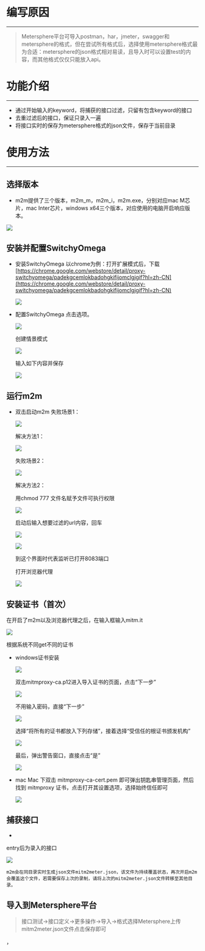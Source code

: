 # 编写原因

---

> Metersphere平台可导入postman，har，jmeter，swagger和metersphere的格式，但在尝试所有格式后，选择使用metersphere格式最为合适：metersphere的json格式相对易读，且导入时可以设置test的内容，而其他格式仅仅只能放入api。

# 功能介绍

---

- 通过开始输入的keyword，将捕获的接口过滤，只留有包含keyword的接口
- 去重过滤后的接口，保证只录入一遍
- 将接口实时的保存为metersphere格式的json文件，保存于当前目录

# 使用方法

---

## 选择版本

- m2m提供了三个版本，m2m_m，m2m_i，m2m.exe，分别对应mac M芯片，mac Inter芯片，windows x64三个版本，对应使用的电脑开启响应版本。



![](https://secure2.wostatic.cn/static/tLRhYwzMFXid2Gb6imL6MY/image.png?auth_key=1680252012-sZfqeg3erCgbsm2n6SEKn9-0-5bf54fff4d7418f1fab99555a5c6309e)

## 安装并配置SwitchyOmega

- 安装SwitchyOmega
以chrome为例：打开扩展模式后，下载[https://chrome.google.com/webstore/detail/proxy-switchyomega/padekgcemlokbadohgkifijomclgjgif?hl=zh-CN](https://chrome.google.com/webstore/detail/proxy-switchyomega/padekgcemlokbadohgkifijomclgjgif?hl=zh-CN)

    ![](https://secure2.wostatic.cn/static/9YKV5ySjAcXUh81bzBygDR/image.png?auth_key=1680252012-4LHy3t2W9VCqAVZer3BMxB-0-4b4165285f7a5b42b37072a3ef30ca66)
- 配置SwitchyOmega
点击选项。

    ![](https://secure2.wostatic.cn/static/xyikS32VaPCK4PMLhhyNqY/image.png?auth_key=1680252012-3ropEgH1LsaGKNobaUf8vG-0-f80426de4301d1f664a7c66b4db9bf7c)

    创建情景模式

    ![](https://secure2.wostatic.cn/static/cxCHQXrBFZXR2UhaTT2xoJ/image.png?auth_key=1680252012-tDfZ6eQ879L1dN7fhfpGEn-0-fa55efe4c89508a0a0a08deb82481166)

    输入如下内容并保存

    ![](https://secure2.wostatic.cn/static/v5SUR38zRNcs1w6KXqf1oH/image.png?auth_key=1680252012-4TU341agraae8TLQyvfduY-0-825305d8219088514bb3e7835b3057b9)

## 运行m2m

- 双击启动m2m
失败场景1：

    ![](https://secure2.wostatic.cn/static/gYrCxEJ7mN4Ska4qns9eCS/1680238494062.jpg?auth_key=1680252012-wCo9gbsn5DS2EyrGc4zyLy-0-9f467cd5e6877bb86b72c63d849abdcf)

    解决方法1：

    ![](https://secure2.wostatic.cn/static/9VyiGenYQz4SATZKDDwk4Z/image.png?auth_key=1680252012-gdkS3oqxLsEz5mY9EWmH3s-0-9424e3ed564baf47781cb7e8b502f9b9)

    失败场景2：

    ![](https://secure2.wostatic.cn/static/7bFJfoTVEQLRcU7pb44BKR/image.png?auth_key=1680252012-xrjaD7VdiL4Cc3PWVuVVEK-0-b2906321c47efcda0b0530f30b71698a)

    解决方法2：

    用chmod 777 文件名赋予文件可执行权限

    ![](https://secure2.wostatic.cn/static/feMUmp3kCycTa81L7tC99p/image.png?auth_key=1680252012-kGywS9vSTjQY2KA4gcGLnd-0-7323070103bffa3df4d542b65286478b)

    启动后输入想要过滤的url内容，回车



    ![](https://secure2.wostatic.cn/static/ngTGbTyr9a76KRy4NEZ2wu/image.png?auth_key=1680252012-6dJU66vCEBCuQiZVExZL3u-0-ae51e24963cfe23052acd3aeec06a313)

    ![](https://secure2.wostatic.cn/static/pzykDfCo8eU7oAc4by3p5E/image.png?auth_key=1680252012-eXwKLYhQrnQWSmNnHGsfXa-0-6035c973e08c93a8168e0767e8fa681c)

    到这个界面时代表监听已打开8083端口

    打开浏览器代理

    ![](https://secure2.wostatic.cn/static/fJYPVfQtpoYLQ59312juPM/image.png?auth_key=1680252012-nrnZCR1WBS2BF8Jsitz2LS-0-138906f6d54a737f3ad5b07dbdc7e086)

## 安装证书（首次）

在开启了m2m以及浏览器代理之后，在输入框输入mitm.it

![](https://secure2.wostatic.cn/static/fZZpdF8GXYh7Uc6WUJGimj/image.png?auth_key=1680252013-2bDAaY9k9P6oZA56eQfc5d-0-892b5f85263c85f5c18abcf786b8fe0b)

根据系统不同get不同的证书

-  windows证书安装



    ![](https://secure2.wostatic.cn/static/4nVnvKDVJKXzKBaLb8YPye/image.png?auth_key=1680252013-8TpdQmM1gvDDRvkF2GEnNq-0-dfad4ef1c1b5d9ddb088847e720ee91b)

    双击mitmproxy-ca.p12进入导入证书的页面，点击“下一步”

    ![](https://secure2.wostatic.cn/static/cDJvbXFDsS96jTAvcjt7sY/image.png?auth_key=1680252013-qSNVnUBTTQXwo1b8RM46g-0-1da3a3e02399109f9af71c7f416af89a)

    不用输入密码，直接“下一步”

    ![](https://secure2.wostatic.cn/static/2UkjZEfmaf6XGNTc1VFzPh/image.png?auth_key=1680252013-6wzkWrPrCguBZYTv2794v6-0-90e8d0c2b2efc20700d371a12a40de51)

    选择“将所有的证书都放入下列存储”，接着选择“受信任的根证书颁发机构”

    ![](https://secure2.wostatic.cn/static/6HpEQPEeEog1aYq9ux2E5S/image.png?auth_key=1680252013-2Twh7cYLhFSKaq21d88Csd-0-4068672a445c96f061b1a596a14ed38d)

    最后，弹出警告窗口，直接点击“是”

    ![](https://secure2.wostatic.cn/static/sCeeji2z728zFfkogD15X7/image.png?auth_key=1680252013-pLrgeqt7QtZABfxv82eQ3W-0-0cfa71b8449fe9f2c7b8e4b070725775)
- mac
Mac 下双击 mitmproxy-ca-cert.pem 即可弹出钥匙串管理页面，然后找到 mitmproxy 证书，点击打开其设置选项，选择始终信任即可

    ![](https://secure2.wostatic.cn/static/hi3Shkt1YA2D2ZafCowT1t/image.png?auth_key=1680252013-rim4P7WRFQ341iHiTTJBkj-0-63655f339b909194e0cc3ea7ad4ed76d)

## 捕获接口

- 
entry后为录入的接口

![](https://secure2.wostatic.cn/static/hpqJi44rswFpJXZhDmY1LL/image.png?auth_key=1680252363-aMDqcyxw1j6rwE43EVEsnq-0-dc405def5e8ce827c88e46f017c8cf0d)

    m2m会在同目录实时生成json文件mitm2meter.json，该文件为持续覆盖状态，再次开启m2m会覆盖这个文件，若需要保存上次的录制，请将上次的mitm2meter.json文件转移至其他目录。



## 导入到Metersphere平台

> 接口测试→接口定义→更多操作→导入→格式选择Metersphere上传mitm2meter.json文件点击保存即可

，